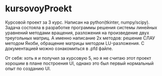 # kursovoyProekt

Курсовой проект за 3 курс. Написан на python(tkinter, numpy/scipy).
Задача состояла в разработке программы решения системы линейных уравнений методами вращения, разложения на произведение двух треугольных матриц. А именно написание 2х методов: решение СЛАУ методом Якоби, обращение матрицы методом LU-разложения. С документацией можно ознакомиться в .pfd файле.

От себя: хоть я и получил за курсовую 5, но я не считаю этот проект хорошим в плане построения UI, однако это был первый нормальный опыт по созданию UI.

